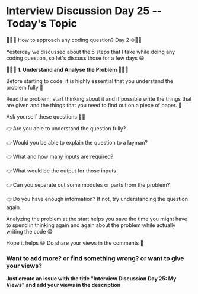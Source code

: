 # Interview Discussion Day 25 -- Today's Topic

👨‍💻🌐 How to approach any coding question? Day 2 🌐👨‍💻

Yesterday we discussed about the 5 steps that I take while doing any coding question, so let's discuss those for a few days 😁

**👨‍🏫💭 1. Understand and Analyse the Problem 💭👨‍🏫**

Before starting to code, it is highly essential that you understand the problem fully 🖖

Read the problem, start thinking about it and if possible write the things that are given and the things that you need to find out on a piece of paper. 📄

Ask yourself these questions 💭🤔

👉 Are you able to understand the question fully?

👉 Would you be able to explain the question to a layman?

👉 What and how many inputs are required?

👉 What would be the output for those inputs

👉 Can you separate out some modules or parts from the problem?

👉 Do you have enough information? If not, try understanding the question again.

Analyzing the problem at the start helps you save the time you might have to spend in thinking again and again about the problem while actually writing the code 😁

Hope it helps 😃 
Do share your views in the comments 💭

### Want to add more? or find something wrong? or want to give your views? 

**Just create an issue with the title "Interview Discussion Day 25: My Views" and add your views in the description**
